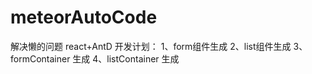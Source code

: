 # meteorAutoCode
解决懒的问题
react+AntD
开发计划：
1、form组件生成
2、list组件生成
3、formContainer 生成
4、listContainer 生成
